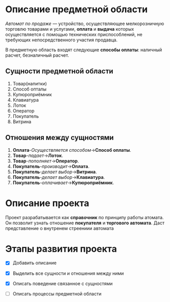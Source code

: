 # Описание предметной области
*Автомат по продаже* — устройство, осуществляющее мелкорозничную торговлю товарами и услугами, **оплата** и **выдача** которых осуществляется с помощью технических приспособлений, не требующих непосредственного участия продавца.

В предметную область входят следующие **способы оплаты**: наличный расчет, безналичный расчет.


## Сущности предметной области
1. Товар(напитки)
2. Способ опталы
3. Купюроприёмник
4. Клавиатура
5. Лоток
6. Оператор
7. Покупатель
8. Витрина



## Отношения между сущностями
1. **Оплата**-*Осуществляется способом*->**Способ оплаты**.
2. **Товар**-*падает*->**Лоток**.
3. **Товар**-*пополняет*->**Оператор**.
4. **Покупатель**-*производит*->**Оплата**.
5. **Покупатель**-*делает выбор*->**Витрина**.
6. **Покупатель**-*делает выбор*->**Клавиатура**.
7. **Покупатель**-*оплачивает*->**Купюроприёмник**.





# Описание проекта

Проект разрабатывается как **справочник** по принципу работы атомата.<br>
Он позволит узнать отношение **покупателя** и **торгового автомата**. Даст представление о внутренем стреениии автомата


# Этапы развития проекта

- [x] Добавить описание
- [x] Выделить все сущности и отношения между ними
- [x] Описать поведение связанное с сущностями
- [ ] Описать процессы предметной области
 
